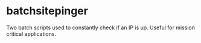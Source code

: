 # batchsitepinger
Two batch scripts used to constantly check if an IP is up. Useful for mission critical applications.
